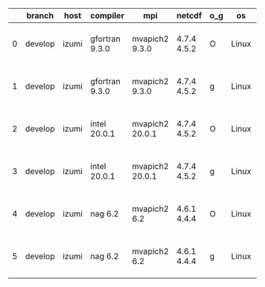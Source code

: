 |    | branch   | host   | compiler       | mpi             | netcdf      | o_g   | os    | build   | u_pass   | u_fail   | s_pass   | s_fail   | e_pass   | e_fail   |   nuopc_pass |   nuopc_fail | artifacts_hash                                                                                                                                           | modified                  |
|----|----------|--------|----------------|-----------------|-------------|-------|-------|---------|----------|----------|----------|----------|----------|----------|--------------|--------------|----------------------------------------------------------------------------------------------------------------------------------------------------------|---------------------------|
|  0 | develop  | izumi  | gfortran 9.3.0 | mvapich2 9.3.0  | 4.7.4 4.5.2 | O     | Linux | pass    | fail     | fail     | fail     | fail     | fail     | fail     |            0 |            0 | [artifacts](https://github.com/esmf-org/esmf-test-artifacts/tree/362a909a703acd478f1bcf4c74bcb6777e8b4b1d/develop/izumi/gfortran/9.3.0/O/mvapich2/9.3.0) | 2022-05-27 07:26:35 -0600 |
|  1 | develop  | izumi  | gfortran 9.3.0 | mvapich2 9.3.0  | 4.7.4 4.5.2 | g     | Linux | pass    | fail     | fail     | fail     | fail     | fail     | fail     |            0 |            0 | [artifacts](https://github.com/esmf-org/esmf-test-artifacts/tree/8ff44cdd832242b34e855c3e46efc4b4d13b3bcf/develop/izumi/gfortran/9.3.0/g/mvapich2/9.3.0) | 2022-05-27 07:40:08 -0600 |
|  2 | develop  | izumi  | intel 20.0.1   | mvapich2 20.0.1 | 4.7.4 4.5.2 | O     | Linux | pass    | fail     | fail     | fail     | fail     | fail     | fail     |            0 |            0 | [artifacts](https://github.com/esmf-org/esmf-test-artifacts/tree/796bf8e245ca1173a83e0318e3d1781a24239c12/develop/izumi/intel/20.0.1/O/mvapich2/20.0.1)  | 2022-05-27 07:34:50 -0600 |
|  3 | develop  | izumi  | intel 20.0.1   | mvapich2 20.0.1 | 4.7.4 4.5.2 | g     | Linux | pass    | fail     | fail     | fail     | fail     | fail     | fail     |            0 |            0 | [artifacts](https://github.com/esmf-org/esmf-test-artifacts/tree/53b761c96855ce75fdf8510b4799007cf44f4b5a/develop/izumi/intel/20.0.1/g/mvapich2/20.0.1)  | 2022-05-27 07:41:37 -0600 |
|  4 | develop  | izumi  | nag 6.2        | mvapich2 6.2    | 4.6.1 4.4.4 | O     | Linux | pass    | 10543    | 3120     | fail     | fail     | fail     | fail     |            0 |            0 | [artifacts](https://github.com/esmf-org/esmf-test-artifacts/tree/ee1bba6ceab10306ca3438bddd33729483522ceb/develop/izumi/nag/6.2/O/mvapich2/6.2)          | 2022-05-27 07:29:38 -0600 |
|  5 | develop  | izumi  | nag 6.2        | mvapich2 6.2    | 4.6.1 4.4.4 | g     | Linux | pass    | fail     | fail     | fail     | fail     | fail     | fail     |            0 |            0 | [artifacts](https://github.com/esmf-org/esmf-test-artifacts/tree/481ec98f2770433ddd45d9b9fa47d75d4a8f680a/develop/izumi/nag/6.2/g/mvapich2/6.2)          | 2022-05-27 07:45:16 -0600 |